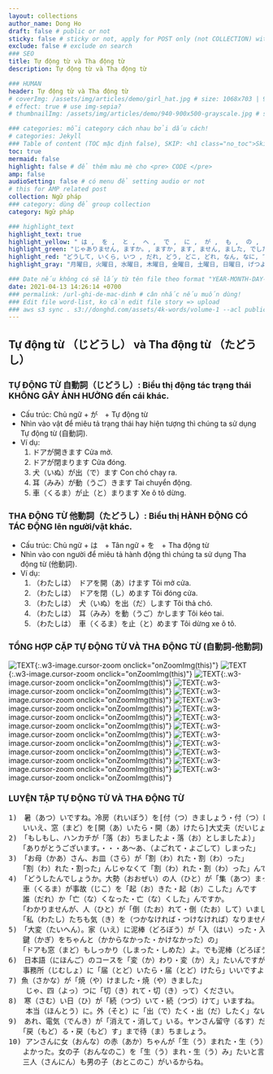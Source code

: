 ```yaml
---
layout: collections
author_name: Dong Ho
draft: false # public or not
sticky: false # sticky or not, apply for POST only (not COLLECTION) with including thumbnailImg
exclude: false # exclude on search
### SEO
title: Tự động từ và Tha động từ
description: Tự động từ và Tha động từ

### HUMAN
header: Tự động từ và Tha động từ
# coverImg: /assets/img/articles/demo/girl_hat.jpg # size: 1068x703 | 900x500 | 600x400
# effect: true # use img-sepia?
# thumbnailImg: /assets/img/articles/demo/940-900x500-grayscale.jpg # size: 900x500 | 600x400

### categories: mỗi category cách nhau bởi dấu cách!
# categories: Jekyll
### Table of content (TOC mặc định false), SKIP: <h1 class="no_toc">Skip toc</h1> hoặc <div class="no_toc_section">
toc: true
mermaid: false
highlight: false # để thêm màu mè cho <pre> CODE </pre>
amp: false
audioSetting: false # có menu để setting audio or not
# this for AMP related post
collection: Ngữ pháp
### category: dùng để group collection
category: Ngữ pháp

### highlight_text
highlight_text: true
highlight_yellow: " は ,  を ,  と ,  へ ,  で ,  に ,  が ,  も ,  の ,  か。,  ね。, か。"
highlight_green: "じゃありません, ますか。, ますか, ます, ません, ました, でした, もう, まだ, いっしょ, ませんか, ましょう, から, までに, まで, ぐらい, ごろ, そして"
highlight_red: "どうして, いくら, いつ , だれ, どう, どこ, どれ, なん, なに, です。, です, HỎI, CÔNG THỨC"
highlight_gray: "月曜日, 火曜日, 水曜日, 木曜日, 金曜日, 土曜日, 日曜日, げつようび, かようび, すいようび, もくようび, きんようび, どようび, にちようび, 一日, 二日, 三日, 四日, 五日, 六日, 七日, 八日, 九日, 十日, ついたち, ふつか, みっか, よっか, いつか, むいか, なのか, ようか, ここのか, とおか, 一月, 二月, 三月, 四月, 五月, 六月, 七月, 八月, 九月, 十月, 十一月, 十二月, いちがつ, にがつ, さんがつ, しがつ, ごがつ, ろくがつ, しちがつ, はちがつ, くがつ, じゅうがつ, じゅういちがつ, じゅうにがつ, おととい, きのう, きょう, あした, あさって, 一昨日, 昨日, 今日, 明日, 明後日, せんしゅう, こんしゅう, らいしゅう, 先週, 今週, 来週, せんげつ, こんげつ, らいげつ, 先月, 今月, 来月, きょねん, ことし, らいねん, 去年, 今年, 来年"

### Date nếu không có sẽ lấy từ tên file theo format "YEAR-MONTH-DAY-title.md"
date: 2021-04-13 14:26:14 +0700
### permalink: /url-ghi-de-mac-dinh # cân nhắc nếu muốn dùng!
### Edit file word-list, ko cần edit file story => upload
### aws s3 sync . s3://donghd.com/assets/4k-words/volume-1 --acl public-read
---
```


## Tự động từ （じどうし） và Tha động từ （たどうし）

### TỰ ĐỘNG TỪ 自動詞（じどうし）: Biểu thị động tác trạng thái KHÔNG GÂY ẢNH HƯỞNG đến cái khác.
+ Cấu trúc: Chủ ngữ + が　+ Tự động từ
+ Nhìn vào vật để miêu tả trạng thái hay hiện tượng thì chúng ta sử dụng Tự động từ (自動詞).
+ Ví dụ:
    1) ドアが開きます Cửa mở.
    2) ドアが閉まります Cửa đóng.
    3) 犬（いぬ）が出（で）ます Con chó chạy ra.
    4) 耳（みみ）が動（うご）きます Tai chuyển động.
    5) 車（くるま）が止（と）まります Xe ô tô dừng.

### THA ĐỘNG TỪ 他動詞（たどうし）: Biểu thị HÀNH ĐỘNG CÓ TÁC ĐỘNG lên người/vật khác.
+ Cấu trúc: Chủ ngữ + は　+ Tân ngữ + を　+ Tha động từ
+ Nhìn vào con người để miêu tả hành động thì chúng ta sử dụng Tha động từ (他動詞).
+ Ví dụ:
    1) （わたしは）　ドアを開（あ）けます Tôi mở cửa.
    2) （わたしは）　ドアを閉（し）めます Tôi đóng cửa.
    3) （わたしは）　犬（いぬ）を出（だ）します Tôi thả chó.
    4) （わたしは）　耳（みみ）を動（うご）かします Tôi kéo tai.
    5) （わたしは）　車（くるま）を止（と）めます Tôi dừng xe ô tô.

### TỔNG HỢP CẶP TỰ ĐỘNG TỪ VÀ THA ĐỘNG TỪ (自動詞‐他動詞)

![TEXT](/assets/img/articles/jp/tu-dong-tu-va-tha-dong-tu1.jpg){:.w3-image.cursor-zoom onclick="onZoomImg(this)"}
![TEXT](/assets/img/articles/jp/tu-dong-tu-va-tha-dong-tu2.jpg){:.w3-image.cursor-zoom onclick="onZoomImg(this)"}
![TEXT](/assets/img/articles/jp/tu-dong-tu-va-tha-dong-tu3.jpg){:.w3-image.cursor-zoom onclick="onZoomImg(this)"}
![TEXT](/assets/img/articles/jp/tu-dong-tu-va-tha-dong-tu4.jpg){:.w3-image.cursor-zoom onclick="onZoomImg(this)"}
![TEXT](/assets/img/articles/jp/tu-dong-tu-va-tha-dong-tu5.jpg){:.w3-image.cursor-zoom onclick="onZoomImg(this)"}
![TEXT](/assets/img/articles/jp/tu-dong-tu-va-tha-dong-tu6.jpg){:.w3-image.cursor-zoom onclick="onZoomImg(this)"}
![TEXT](/assets/img/articles/jp/tu-dong-tu-va-tha-dong-tu7.jpg){:.w3-image.cursor-zoom onclick="onZoomImg(this)"}
![TEXT](/assets/img/articles/jp/tu-dong-tu-va-tha-dong-tu8.jpg){:.w3-image.cursor-zoom onclick="onZoomImg(this)"}
![TEXT](/assets/img/articles/jp/tu-dong-tu-va-tha-dong-tu9.jpg){:.w3-image.cursor-zoom onclick="onZoomImg(this)"}
![TEXT](/assets/img/articles/jp/tu-dong-tu-va-tha-dong-tu10.jpg){:.w3-image.cursor-zoom onclick="onZoomImg(this)"}
![TEXT](/assets/img/articles/jp/tu-dong-tu-va-tha-dong-tu11.jpg){:.w3-image.cursor-zoom onclick="onZoomImg(this)"}
![TEXT](/assets/img/articles/jp/tu-dong-tu-va-tha-dong-tu12.jpg){:.w3-image.cursor-zoom onclick="onZoomImg(this)"}
![TEXT](/assets/img/articles/jp/tu-dong-tu-va-tha-dong-tu13.jpg){:.w3-image.cursor-zoom onclick="onZoomImg(this)"}
![TEXT](/assets/img/articles/jp/tu-dong-tu-va-tha-dong-tu14.jpg){:.w3-image.cursor-zoom onclick="onZoomImg(this)"}

### LUYỆN TẬP TỰ ĐỘNG TỪ VÀ THA ĐỘNG TỪ

<pre class="scrollable">
1)　暑（あつ）いですね。冷房（れいぼう）を[付（つ）きましょう・付（つ）けましょう]か？
　　いいえ、窓（まど）を[開（あ）いたら・開（あ）けたら]大丈夫（だいじょうぶ）ですよ。
2)　「もしもし、ハンカチが「落（お）ちましたよ・落（お）としましたよ）」
　　「ありがとうございます。・・・あ～あ、（よごれて・よごして）しまった」
3)　「お母（かあ）さん、お皿（さら）が「割（わ）れた・割（わ）った」
　　「割（わ）れた・割った」んじゃなくて「割（わ）れた・割（わ）った」んでしょう。
4)　「どうしたんでしょうか。大勢（おおぜい）の人（ひと）が「集（あつ）まって・集（あつ）めて」いますよ。
　　車（くるま）が事故（じこ）を「起（お）きた・起（お）こした」んです
　　誰（だれ）か「亡（な）くなった・亡（な）くした」んですか。
　　「わかりませんが、人（ひと）が「倒（たお）れて・倒（たお）して）いましたよ」
　　「私（わたし）たちも気（き）を（つかなければ・つけなければ）なりませんね」
5)　「大変（たいへん）。家（いえ）に泥棒（どろぼう）が「入（はい）った・入（い）れた」
　　鍵（かぎ）をちゃんと（かからなかった・かけなかった）の」
　　「ドアも窓（まど）もしっかり（しまった・しめた）よ。でも泥棒（どろぼう）が窓（まど）のガラスを 「割（わ）れて・割（わ）って）・・」
6)　日本語（にほんご）のコースを「変（か）わり・変（か）え」たいんですがどうすればいいでしょうか？
　　事務所（じむしょ）に「届（とど）いたら・届（とど）けたら」いいですよ。
7) 魚（さかな）が「焼（や）けました・焼（や）きました」
    じゃ、四（よっ）つに「切（き）れて・切（き）って）ください。
8)　寒（さむ）い日（ひ）が「続（つづ）いて・続（つづ）けて」いますね。
    本当（ほんとう）に。外（そと）に「出（で）たく・出（だ）したく」ないですね。
9)　あれ、電気（でんき）が「消えて・消して」いる。ヤンさん留守（るす）だ。
　　「戻（もど）る・戻（もど）す」まで待（ま）ちましょう。
10) アンさんに女（おんな）の赤（あか）ちゃんが「生（う）まれた・生（う）んだ」よ。
　　よかった。女の子（おんなのこ）を「生（う）まれ・生（う）み」たいと言（い）っていたから
　　三人（さんにん）も男の子（おとこのこ）がいるからね。
</pre>